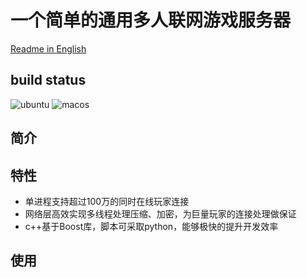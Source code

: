 # 一个简单的通用多人联网游戏服务器

[Readme in English](README.md)

## build status

![ubuntu](https://github.com/casinohe/SimpleMultiPlayerGameServer/actions/workflows/ubuntu.yml/badge.svg)
![macos](https://github.com/casinohe/SimpleMultiPlayerGameServer/actions/workflows/macos.yml/badge.svg)

## 简介

## 特性

- 单进程支持超过100万的同时在线玩家连接
- 网络层高效实现多线程处理压缩、加密，为巨量玩家的连接处理做保证
- c++基于Boost库，脚本可采取python，能够极快的提升开发效率

## 使用
